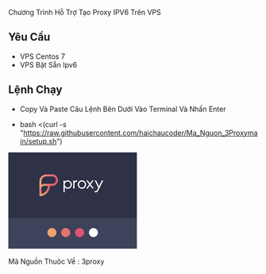 Chương Trình Hỗ Trợ Tạo Proxy IPV6 Trên VPS

## Yêu Cầu
- VPS Centos 7
- VPS Bật Sẵn Ipv6

## Lệnh Chạy
- Copy Và Paste Câu Lệnh Bên Dưới Vào Terminal Và Nhấn Enter

- bash <(curl -s "https://raw.githubusercontent.com/haichaucoder/Ma_Nguon_3Proxymain/setup.sh")


![pic](Proxy.png)

Mã Nguồn Thuôc Về : 3proxy
